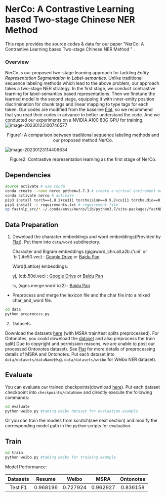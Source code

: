 # NerCo: A Contrastive Learning based Two-stage Chinese NER Method  

This repo provides the source codes & data for our paper "NerCo: A Contrastive Learning based Two-stage Chinese NER Method  " .

### Overview

NerCo is our proposed two-stage learning approach for tackling *Entity Representation Segmentation in Label-semantics*. Unlike traditional sequence labeling methods which lead to the above problem, our approach takes a two-stage NER strategy. In the first stage, we conduct contrastive learning for label-semantics based representations. Then we finetune the learned model in the second stage, equipping it with inner-entity position discrimination for chunk tags and linear mapping to type tags for each token. 
Our codes are modified from the baseline [Flat](https://github.com/LeeSureman/Flat-Lattice-Transformer/tree/master), so we recommend that you read their codes in advance to better understand the code. And we conducted our experiments on a NVIDIA A100 80G GPU for training.
![image-20230123100746577](figures/framework.png)

<p align="center">
    Figure1: A comparison between traditional sequence labeling methods and our proposed method NerCo. 
</p>

![image-20230123114406634](figures/contrast.png)

<p align="center">
    Figure2: Contrastive representation learning as the first stage of NerCo.  
</p>

## Dependencies

```bash
source activate # use conda
conda create --name nerco python=3.7.3 # create a virtual enviroment named nerco
conda activate nerco # activate
pip3 install torch==1.8.2+cu111 torchvision==0.9.2+cu111 torchaudio==0.8.2 -f https://download.pytorch.org/whl/lts/1.8/torch_lts.html # torch
pip3 install -r requirements.txt # requirement file
cp fastnlp_src/* ~/.conda/envs/nerco/lib/python3.7/site-packages/fastNLP/core/. # overwrite fastnlp source
```

## Data Preparation
1. Download the character embeddings and word embeddings(Provided by [Flat](https://github.com/LeeSureman/Flat-Lattice-Transformer/blob/master/README.md)). Put them into `data/word` subdirectory.

      Character and Bigram embeddings (gigaword_chn.all.a2b.{'uni' or 'bi'}.ite50.vec) : [Google Drive](https://drive.google.com/file/d/1_Zlf0OAZKVdydk7loUpkzD2KPEotUE8u/view?usp=sharing) or [Baidu Pan](https://pan.baidu.com/s/1pLO6T9D)

      Word(Lattice) embeddings: 
      
      yj, (ctb.50d.vec) : [Google Drive](https://drive.google.com/file/d/1K_lG3FlXTgOOf8aQ4brR9g3R40qi1Chv/view?usp=sharing) or [Baidu Pan](https://pan.baidu.com/s/1pLO6T9D)
      
      ls, (sgns.merge.word.bz2) : [Baidu Pan](https://pan.baidu.com/s/1luy-GlTdqqvJ3j-A4FcIOw)

- Preprocess and merge the lexicon file and the char file into a mixed char_and_word file.
```bash
cd data
python preprocess.py
```

&nbsp;2.&nbsp; Datasets.

Download the datasets [here](https://drive.google.com/drive/folders/1efbRAjqIRe5y1meiNEZdR4EzRmY7tOM0?usp=sharing) (with MSRA train/test splits preprocessed). For Ontonotes, you could download the [dataset](https://catalog.ldc.upenn.edu/LDC2011T03) and also preprocess the train split( Due to copyright and permission reasons, we are unable to post our processed Ontonotes dataset). See [Flat](https://github.com/LeeSureman/Flat-Lattice-Transformer/blob/master/README.md) for more details of preprocessing details of MSRA and Ontonotes.
Put each dataset into `data/datasets/dataName`(e.g. `data/datasets/weibo` for Weibo NER dataset).

## Evaluate
You can evaluate our trained checkpoints(download [here](https://drive.google.com/drive/folders/17PD3q4Hl77DKq0PjfQp4gmH2715hWZJF?usp=sharing)).
Put each dataset checkpoint into `checkpoints/dataName` and directly execute the following commands:
```bash
cd evaluate
python weibo.py #taking weibo dataset for evaluation example
```

Or you can train the models from scratch(see next section) and modify the corresponding model path in the `python` scripts for evaluation.

## Train

```bash
cd train
python weibo.py #taking weibo for training example
```

Model Performance:

|  Datasets | Resume|Weibo| MSRA| Ontonotes|
| :----:  | :----:  | :----:  |  :----:  |  :----:  |
|Test F1| 0.968196   | 0.727924  |0.962927|0.836158|
